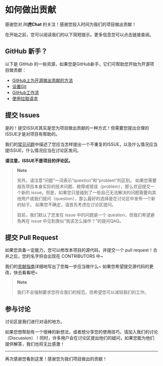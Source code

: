 # 如何做出贡献

感谢您对 **川虎Chat** 的关注！感谢您投入时间为我们的项目做出贡献！

在开始之前，您可以阅读我们的以下简短提示。更多信息您可以点击链接查阅。

## GitHub 新手？

以下是 GitHub 的一些资源，如果您是GitHub新手，它们可帮助您开始为开源项目做贡献：

- [GitHub上为开源做出贡献的方法](https://docs.github.com/en/get-started/exploring-projects-on-github/finding-ways-to-contribute-to-open-source-on-github)
- [设置Git](https://docs.github.com/en/get-started/quickstart/set-up-git)
- [GitHub工作流](https://docs.github.com/en/get-started/quickstart/github-flow)
- [使用拉取请求](https://docs.github.com/en/github/collaborating-with-pull-requests)

## 提交 Issues

是的！提交ISSUE其实是您为项目做出贡献的一种方式！但需要您提出合理的ISSUE才是对项目有帮助的。

我们的[常见问题](https://github.com/GaiZhenbiao/allwinsChatGPT/wiki/常见问题)中描述了您应当怎样提出一个不重复的ISSUE，以及什么情况应当提ISSUE，什么情况应当在讨论区发问。

**请注意，ISSUE不是项目的评论区。**

> **Note**
> 
> 另外，请注意“问题”一词表示“question”和“problem”的区别。
> 如果您需要报告项目本身实际的技术问题、故障或错误（problem），那么欢迎提交一个新的 issue。但是，如果您只是碰到了一些自己无法解决的问题需要向其他用户或我们提问（question），那么最好的选择是在讨论区中发布一个新的帖子。 如果您不确定，请首先考虑在讨论区提问。
> 
> 目前，我们默认了您发在 issue 中的问题是一个 question，但我们希望避免再在 issue 中见到类似“我该怎么操作？”的提问QAQ。

## 提交 Pull Request

如果您具备一定能力，您可以修改本项目的源代码，并提交一个 pull request！合并之后，您的名字将会出现在 CONTRIBUTORS 中~

我们的[贡献指南](https://github.com/GaiZhenbiao/allwinsChatGPT/wiki/贡献指南)详细地写出了您每一步应当做什么~ 如果您希望提交源代码的更改，快去看看吧~

> **Note**
>
> 我们不会强制要求您符合我们的规范，但希望您可以减轻我们的工作。

## 参与讨论

讨论区是我们进行对话的地方。

如果您想帮助有一个很棒的新想法，或者想分享您的使用技巧，请加入我们的讨论（Discussion）！同时，许多用户会在讨论区提出他们的疑问，如果您能为他们提供解答，我们也将无比感激！

-----

再次感谢您看到这里！感谢您为我们项目做出的贡献！